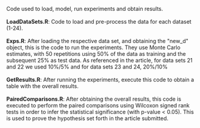 Code used to load, model, run experiments and obtain results.<br/>
<br/>
<b>LoadDataSets.R</b>: Code to load and pre-process the data for each dataset (1-24). <br/><br/>
<b>Exps.R</b>: After loading the respective data set, and obtaining the "new_d" object, this is the code to run the experiments. They use Monte Carlo estimates, with 50 repetitions using 50% of the data as training and the subsequent 25% as test data. As referenced in the article, for data sets 21 and 22 we used 10%/5% and for data sets 23 and 24, 20%/10%<br/><br/>
<b>GetResults.R</b>: After running the experiments, execute this code to obtain a table with the overall results.<br/><br/>
<b>PairedComparisons.R</b>: After obtaining the overall results, this code is executed to perform the paired comparisons using Wilcoxon signed rank tests in order to infer the statistical significance (with p-value < 0.05). This is used to prove the hypothesis set forth in the article submitted.


